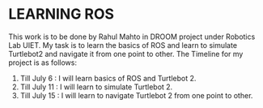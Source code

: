 # LEARNING ROS
This work is to be done by Rahul Mahto in DROOM project under Robotics Lab UIET.
My task is to learn the basics of ROS and learn to simulate Turtlebot2 and navigate it from one point to other. The Timeline for my project is as follows:

1. Till July 6 : I will learn basics of ROS and Turtlebot 2.
2. Till July 11 : I will learn to simulate Turtlebot 2.
3. Till July 15 : I will learn to navigate Turtlebot 2 from one point to other. 
